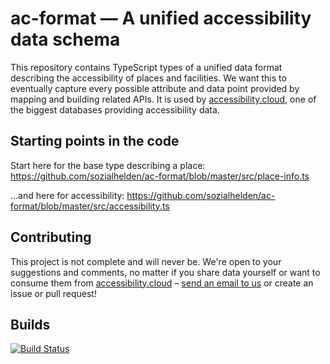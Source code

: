 # ac-format — A unified accessibility data schema

This repository contains TypeScript types of a unified data format describing the accessibility of places and facilities. We want this to eventually capture every possible attribute and data point provided by mapping and building related APIs. It is used by [accessibility.cloud](https://www.accessibility.cloud), one of the biggest databases providing accessibility data.

## Starting points in the code

Start here for the base type describing a place:
https://github.com/sozialhelden/ac-format/blob/master/src/place-info.ts

…and here for accessibility:
https://github.com/sozialhelden/ac-format/blob/master/src/accessibility.ts

## Contributing

This project is not complete and will never be. We're open to your suggestions and comments, no matter if you share data yourself or want to consume them from [accessibility.cloud](https://www.accessibility.cloud) – [send an email to us](support@accessibility.cloud) or create an issue or pull request!

## Builds

[![Build Status](https://travis-ci.org/sozialhelden/ac-format.svg?branch=master)](https://travis-ci.org/sozialhelden/ac-format)
